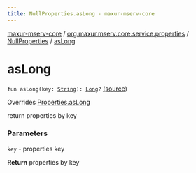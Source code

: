 ```yaml
---
title: NullProperties.asLong - maxur-mserv-core
---
```


[maxur-mserv-core](../../index.html) / [org.maxur.mserv.core.service.properties](../index.html) / [NullProperties](index.html) / [asLong](.)

# asLong

`fun asLong(key: `[`String`](https://kotlinlang.org/api/latest/jvm/stdlib/kotlin/-string/index.html)`): `[`Long`](https://kotlinlang.org/api/latest/jvm/stdlib/kotlin/-long/index.html)`?` [(source)](https://github.com/myunusov/maxur-mserv/tree/master/maxur-mserv-core/src/main/kotlin/org/maxur/mserv/core/service/properties/PropertiesSource.kt#L51)

Overrides [Properties.asLong](../-properties/as-long.html)

return properties by key

### Parameters

`key` - properties key

**Return**
properties by key

